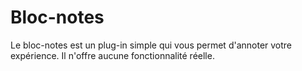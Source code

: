 # Bloc-notes

Le bloc-notes est un plug-in simple qui vous permet d'annoter votre expérience. Il n'offre aucune fonctionnalité réelle.